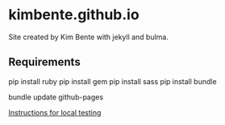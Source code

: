 # kimbente.github.io

Site created by Kim Bente with jekyll and bulma. 

## Requirements

pip install ruby
pip install gem
pip install sass
pip install bundle

bundle update github-pages

[Instructions for local testing](https://docs.github.com/en/pages/setting-up-a-github-pages-site-with-jekyll/testing-your-github-pages-site-locally-with-jekyll)
